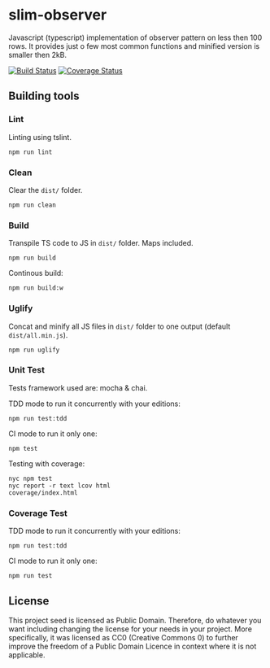 # slim-observer

Javascript (typescript) implementation of observer pattern on less then 100 rows.
It provides just o few most common functions and minified version is smaller then 2kB.

[![Build Status](https://travis-ci.org/omachala/slim-observer.svg?branch=master)](https://travis-ci.org/omachala/slim-observer)
[![Coverage Status](https://coveralls.io/repos/github/omachala/slim-observer/badge.svg?branch=master)](https://coveralls.io/github/omachala/slim-observer?branch=master)

## Building tools

### Lint
Linting using tslint.

```
npm run lint
```

### Clean
Clear the `dist/` folder.

```
npm run clean
```

### Build
Transpile TS code to JS in `dist/` folder. Maps included.

```
npm run build
```

Continous build:

```
npm run build:w
```

### Uglify
Concat and minify all JS files in `dist/` folder to one output (default `dist/all.min.js`).

```
npm run uglify
```

### Unit Test
Tests framework used are: mocha & chai.

TDD mode to run it concurrently with your editions:

```
npm run test:tdd
```

CI mode to run it only one:

```
npm test
```

Testing with coverage:

```
nyc npm test
nyc report -r text lcov html
coverage/index.html
```


### Coverage Test
TDD mode to run it concurrently with your editions:

```
npm run test:tdd
```

CI mode to run it only one:

```
npm run test
```

## License
This project seed is licensed as Public Domain. Therefore, do whatever you want including changing the license for your needs in your project.
More specifically, it was licensed as CC0 (Creative Commons 0) to further improve the freedom of a Public Domain Licence in context where it is not applicable.